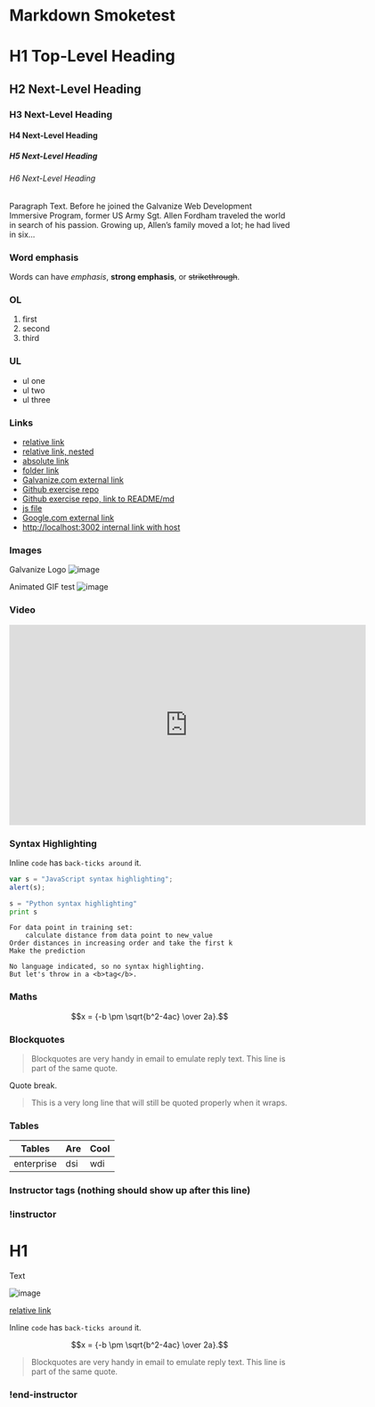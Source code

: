 # Markdown Smoketest

# H1 Top-Level Heading
## H2 Next-Level Heading
### H3 Next-Level Heading
#### H4 Next-Level Heading
##### H5 Next-Level Heading
###### H6 Next-Level Heading

Paragraph Text. Before he joined the Galvanize Web Development Immersive Program, former US Army Sgt. Allen Fordham traveled the world in search of his passion. Growing up, Allen’s family moved a lot; he had lived in six…

### Word emphasis
Words can have *emphasis*, **strong emphasis**, or ~~strikethrough~~.

### OL
1. first
1. second
1. third

### UL
* ul one
* ul two
* ul three

### Links
* [relative link](target.md)
* [relative link, nested](folder-DO-NOT-DELETE/target.md)
* [absolute link](https://github.com/Galvanize-IT/learn-sandbox/blob/master/target.md)
* [folder link](folder-DO-NOT-DELETE/)
* [Galvanize.com external link](http://www.galvanize.com)
* [Github exercise repo](https://github.com/gSchool/galvanize-eats)
* [Github exercise repo, link to README/md](https://github.com/gSchool/galvanize-eats/blob/master/README.md)
* [js file](sample.js)
* [Google.com external link](http://google.com)
* [http://localhost:3002 internal link with host](http://localhost:3002)

### Images
Galvanize Logo
![image](folder-DO-NOT-DELETE/galvanize-logo.png)

Animated GIF test
![image](folder-DO-NOT-DELETE/register_klass.gif)

### Video
<iframe src="https://player.vimeo.com/video/214871308" width="640" height="360" frameborder="0" webkitallowfullscreen mozallowfullscreen allowfullscreen></iframe>

### Syntax Highlighting
Inline `code` has `back-ticks around` it.

```javascript
var s = "JavaScript syntax highlighting";
alert(s);
```

```python
s = "Python syntax highlighting"
print s
```

```
For data point in training set:
    calculate distance from data point to new_value
Order distances in increasing order and take the first k
Make the prediction

No language indicated, so no syntax highlighting.
But let's throw in a <b>tag</b>.
```

### Maths
$$x = {-b \pm \sqrt{b^2-4ac} \over 2a}.$$

### Blockquotes

> Blockquotes are very handy in email to emulate reply text.
> This line is part of the same quote.

Quote break.

> This is a very long line that will still be quoted properly when it wraps.



### Tables

| Tables        | Are           | Cool  |
| ------------- |---------------| ------|
| enterprise    | dsi           | wdi   |

### Instructor tags (nothing should show up after this line)

### !instructor

# H1

Text

![image](folder-DO-NOT-DELETE/galvanize-logo.png)

[relative link](target.md)

Inline `code` has `back-ticks around` it.

$$x = {-b \pm \sqrt{b^2-4ac} \over 2a}.$$

> Blockquotes are very handy in email to emulate reply text.
> This line is part of the same quote.

### !end-instructor
